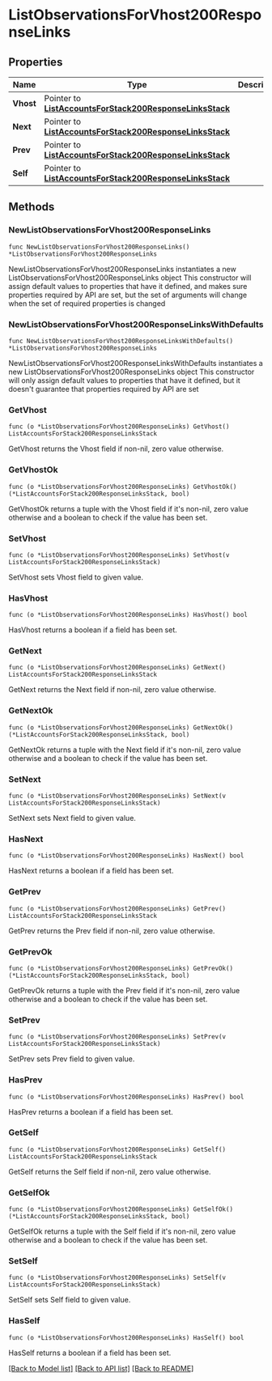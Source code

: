 # ListObservationsForVhost200ResponseLinks

## Properties

Name | Type | Description | Notes
------------ | ------------- | ------------- | -------------
**Vhost** | Pointer to [**ListAccountsForStack200ResponseLinksStack**](ListAccountsForStack200ResponseLinksStack.md) |  | [optional] 
**Next** | Pointer to [**ListAccountsForStack200ResponseLinksStack**](ListAccountsForStack200ResponseLinksStack.md) |  | [optional] 
**Prev** | Pointer to [**ListAccountsForStack200ResponseLinksStack**](ListAccountsForStack200ResponseLinksStack.md) |  | [optional] 
**Self** | Pointer to [**ListAccountsForStack200ResponseLinksStack**](ListAccountsForStack200ResponseLinksStack.md) |  | [optional] 

## Methods

### NewListObservationsForVhost200ResponseLinks

`func NewListObservationsForVhost200ResponseLinks() *ListObservationsForVhost200ResponseLinks`

NewListObservationsForVhost200ResponseLinks instantiates a new ListObservationsForVhost200ResponseLinks object
This constructor will assign default values to properties that have it defined,
and makes sure properties required by API are set, but the set of arguments
will change when the set of required properties is changed

### NewListObservationsForVhost200ResponseLinksWithDefaults

`func NewListObservationsForVhost200ResponseLinksWithDefaults() *ListObservationsForVhost200ResponseLinks`

NewListObservationsForVhost200ResponseLinksWithDefaults instantiates a new ListObservationsForVhost200ResponseLinks object
This constructor will only assign default values to properties that have it defined,
but it doesn't guarantee that properties required by API are set

### GetVhost

`func (o *ListObservationsForVhost200ResponseLinks) GetVhost() ListAccountsForStack200ResponseLinksStack`

GetVhost returns the Vhost field if non-nil, zero value otherwise.

### GetVhostOk

`func (o *ListObservationsForVhost200ResponseLinks) GetVhostOk() (*ListAccountsForStack200ResponseLinksStack, bool)`

GetVhostOk returns a tuple with the Vhost field if it's non-nil, zero value otherwise
and a boolean to check if the value has been set.

### SetVhost

`func (o *ListObservationsForVhost200ResponseLinks) SetVhost(v ListAccountsForStack200ResponseLinksStack)`

SetVhost sets Vhost field to given value.

### HasVhost

`func (o *ListObservationsForVhost200ResponseLinks) HasVhost() bool`

HasVhost returns a boolean if a field has been set.

### GetNext

`func (o *ListObservationsForVhost200ResponseLinks) GetNext() ListAccountsForStack200ResponseLinksStack`

GetNext returns the Next field if non-nil, zero value otherwise.

### GetNextOk

`func (o *ListObservationsForVhost200ResponseLinks) GetNextOk() (*ListAccountsForStack200ResponseLinksStack, bool)`

GetNextOk returns a tuple with the Next field if it's non-nil, zero value otherwise
and a boolean to check if the value has been set.

### SetNext

`func (o *ListObservationsForVhost200ResponseLinks) SetNext(v ListAccountsForStack200ResponseLinksStack)`

SetNext sets Next field to given value.

### HasNext

`func (o *ListObservationsForVhost200ResponseLinks) HasNext() bool`

HasNext returns a boolean if a field has been set.

### GetPrev

`func (o *ListObservationsForVhost200ResponseLinks) GetPrev() ListAccountsForStack200ResponseLinksStack`

GetPrev returns the Prev field if non-nil, zero value otherwise.

### GetPrevOk

`func (o *ListObservationsForVhost200ResponseLinks) GetPrevOk() (*ListAccountsForStack200ResponseLinksStack, bool)`

GetPrevOk returns a tuple with the Prev field if it's non-nil, zero value otherwise
and a boolean to check if the value has been set.

### SetPrev

`func (o *ListObservationsForVhost200ResponseLinks) SetPrev(v ListAccountsForStack200ResponseLinksStack)`

SetPrev sets Prev field to given value.

### HasPrev

`func (o *ListObservationsForVhost200ResponseLinks) HasPrev() bool`

HasPrev returns a boolean if a field has been set.

### GetSelf

`func (o *ListObservationsForVhost200ResponseLinks) GetSelf() ListAccountsForStack200ResponseLinksStack`

GetSelf returns the Self field if non-nil, zero value otherwise.

### GetSelfOk

`func (o *ListObservationsForVhost200ResponseLinks) GetSelfOk() (*ListAccountsForStack200ResponseLinksStack, bool)`

GetSelfOk returns a tuple with the Self field if it's non-nil, zero value otherwise
and a boolean to check if the value has been set.

### SetSelf

`func (o *ListObservationsForVhost200ResponseLinks) SetSelf(v ListAccountsForStack200ResponseLinksStack)`

SetSelf sets Self field to given value.

### HasSelf

`func (o *ListObservationsForVhost200ResponseLinks) HasSelf() bool`

HasSelf returns a boolean if a field has been set.


[[Back to Model list]](../README.md#documentation-for-models) [[Back to API list]](../README.md#documentation-for-api-endpoints) [[Back to README]](../README.md)


